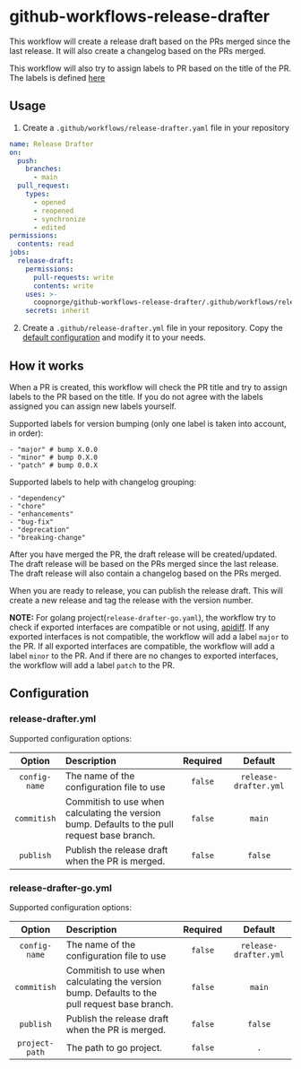 # github-workflows-release-drafter

This workflow will create a release draft based on the PRs merged since the last release. It will also create a changelog based on the PRs merged.

This workflow will also try to assign labels to PR based on the title of the PR. The labels is defined [here](.github/release-drafter.yml)

## Usage

1. Create a `.github/workflows/release-drafter.yaml` file in your repository
```yaml
name: Release Drafter
on:
  push:
    branches:
      - main
  pull_request:
    types:
      - opened
      - reopened
      - synchronize
      - edited
permissions:
  contents: read
jobs:
  release-draft:
    permissions:
      pull-requests: write
      contents: write
    uses: >-
      coopnorge/github-workflows-release-drafter/.github/workflows/release-drafter.yaml@9d47c40559c78b2e314357fd99a5eca428eb5481
    secrets: inherit
```

2. Create a `.github/release-drafter.yml` file in your repository.
Copy the [default configuration](.github/release-drafter.yml) and modify it to your needs.

## How it works

When a PR is created, this workflow will check the PR title and try to assign labels to the PR based on the title. If you do not agree with the labels assigned you can assign new labels yourself.

Supported labels for version bumping (only one label is taken into account, in order):

```
- "major" # bump X.0.0
- "minor" # bump 0.X.0
- "patch" # bump 0.0.X
```

Supported labels to help with changelog grouping:
  
```
- "dependency"
- "chore"
- "enhancements"
- "bug-fix"
- "deprecation"
- "breaking-change"
```

After you have merged the PR, the draft release will be created/updated. The draft release will be based on the PRs merged since the last release. The draft release will also contain a changelog based on the PRs merged.

When you are ready to release, you can publish the release draft. This will create a new release and tag the release with the version number.

**NOTE:** For golang project(`release-drafter-go.yaml`), the workflow try to check if exported interfaces are compatible or not using, [apidiff](https://pkg.go.dev/golang.org/x/exp/cmd/apidiff). If any exported interfaces is not compatible, the workflow will add a label `major` to the PR. If all exported interfaces are compatible, the workflow will add a label `minor` to the PR. And if there are no changes to exported interfaces, the workflow will add a label `patch` to the PR.

## Configuration

### release-drafter.yml

Supported configuration options:

| Option | Description| Required | Default |
| :---: | :--- | :---: | :---: |
| `config-name` | The name of the configuration file to use| `false` | `release-drafter.yml` |
| `commitish` | Commitish to use when calculating the version bump. Defaults to the pull request base branch. | `false` | `main` |
| `publish` | Publish the release draft when the PR is merged. | `false` | `false` |

### release-drafter-go.yml

Supported configuration options:

| Option | Description| Required | Default |
| :---: | :--- | :---: | :---: |
| `config-name` | The name of the configuration file to use| `false` | `release-drafter.yml` |
| `commitish` | Commitish to use when calculating the version bump. Defaults to the pull request base branch. | `false` | `main` |
| `publish` | Publish the release draft when the PR is merged. | `false` | `false` |
| `project-path` | The path to go project. | `false` | `.` |